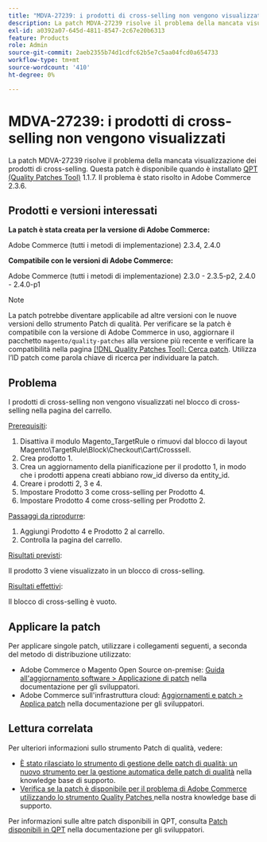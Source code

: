 ```yaml
---
title: "MDVA-27239: i prodotti di cross-selling non vengono visualizzati"
description: La patch MDVA-27239 risolve il problema della mancata visualizzazione dei prodotti di cross-selling. Questa patch è disponibile quando è installato [Quality Patches Tool (QPT)](/help/announcements/adobe-commerce-announcements/magento-quality-patches-released-new-tool-to-self-serve-quality-patches.md) 1.1.7. Il problema è stato risolto in Adobe Commerce 2.3.6.
exl-id: a0392a07-645d-4811-8547-2c67e20b6313
feature: Products
role: Admin
source-git-commit: 2aeb2355b74d1cdfc62b5e7c5aa04fcd0a654733
workflow-type: tm+mt
source-wordcount: '410'
ht-degree: 0%

---
```


# MDVA-27239: i prodotti di cross-selling non vengono visualizzati

La patch MDVA-27239 risolve il problema della mancata visualizzazione dei prodotti di cross-selling. Questa patch è disponibile quando è installato [QPT (Quality Patches Tool)](/help/announcements/adobe-commerce-announcements/magento-quality-patches-released-new-tool-to-self-serve-quality-patches.md) 1.1.7. Il problema è stato risolto in Adobe Commerce 2.3.6.

## Prodotti e versioni interessati

**La patch è stata creata per la versione di Adobe Commerce:**

Adobe Commerce (tutti i metodi di implementazione) 2.3.4, 2.4.0

**Compatibile con le versioni di Adobe Commerce:**

Adobe Commerce (tutti i metodi di implementazione) 2.3.0 - 2.3.5-p2, 2.4.0 - 2.4.0-p1

>[!NOTE]
>
>La patch potrebbe diventare applicabile ad altre versioni con le nuove versioni dello strumento Patch di qualità. Per verificare se la patch è compatibile con la versione di Adobe Commerce in uso, aggiornare il pacchetto `magento/quality-patches` alla versione più recente e verificare la compatibilità nella pagina [[!DNL Quality Patches Tool]: Cerca patch](https://experienceleague.adobe.com/tools/commerce-quality-patches/index.html). Utilizza l’ID patch come parola chiave di ricerca per individuare la patch.

## Problema

I prodotti di cross-selling non vengono visualizzati nel blocco di cross-selling nella pagina del carrello.

<u>Prerequisiti</u>:

1. Disattiva il modulo Magento_TargetRule o rimuovi dal blocco di layout Magento\TargetRule\Block\Checkout\Cart\Crosssell.
1. Crea prodotto 1.
1. Crea un aggiornamento della pianificazione per il prodotto 1, in modo che i prodotti appena creati abbiano row_id diverso da entity_id.
1. Creare i prodotti 2, 3 e 4.
1. Impostare Prodotto 3 come cross-selling per Prodotto 4.
1. Impostare Prodotto 4 come cross-selling per Prodotto 2.

<u>Passaggi da riprodurre</u>:

1. Aggiungi Prodotto 4 e Prodotto 2 al carrello.
1. Controlla la pagina del carrello.

<u>Risultati previsti</u>:

Il prodotto 3 viene visualizzato in un blocco di cross-selling.

<u>Risultati effettivi</u>:

Il blocco di cross-selling è vuoto.

## Applicare la patch

Per applicare singole patch, utilizzare i collegamenti seguenti, a seconda del metodo di distribuzione utilizzato:

* Adobe Commerce o Magento Open Source on-premise: [Guida all&#39;aggiornamento software > Applicazione di patch](https://experienceleague.adobe.com/en/docs/commerce-operations/tools/quality-patches-tool/usage) nella documentazione per gli sviluppatori.
* Adobe Commerce sull&#39;infrastruttura cloud: [Aggiornamenti e patch > Applica patch](https://experienceleague.adobe.com/en/docs/commerce-cloud-service/user-guide/develop/upgrade/apply-patches) nella documentazione per gli sviluppatori.

## Lettura correlata

Per ulteriori informazioni sullo strumento Patch di qualità, vedere:

* [È stato rilasciato lo strumento di gestione delle patch di qualità: un nuovo strumento per la gestione automatica delle patch di qualità](/help/announcements/adobe-commerce-announcements/magento-quality-patches-released-new-tool-to-self-serve-quality-patches.md) nella knowledge base di supporto.
* [Verifica se la patch è disponibile per il problema di Adobe Commerce utilizzando lo strumento Quality Patches ](/help/support-tools/patches-available-in-qpt-tool/check-patch-for-magento-issue-with-magento-quality-patches.md) nella nostra knowledge base di supporto.

Per informazioni sulle altre patch disponibili in QPT, consulta [Patch disponibili in QPT](https://experienceleague.adobe.com/tools/commerce-quality-patches/index.html) nella documentazione per gli sviluppatori.
